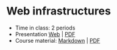 # Web infrastructures

- Time in class: 2 periods
- Presentation
  [Web](https://heig-vd-dai-course.github.io/heig-vd-dai-course/22-web-infrastructures/)
  |
  [PDF](https://heig-vd-dai-course.github.io/heig-vd-dai-course/22-web-infrastructures/22-web-infrastructures-presentation.pdf)<!-- | [Video (in French)]() -->
- Course material: [Markdown](./COURSE_MATERIAL.md) |
  [PDF](https://heig-vd-dai-course.github.io/heig-vd-dai-course/22-web-infrastructures/22-web-infrastructures-course-material.pdf)
